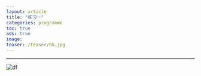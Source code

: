 ```yaml
---
layout: article
title: "练习一"
categories: programme
toc: true
ads: true
image:
teaser: /teaser/bk.jpg
---
```


---



![df](https://github.com/storage201608/storage/blob/master/chentianqi2016/_posts/programme/2016-09-04-20160904153418programme.md/IMG_20160904_151353.jpg?raw=true)

